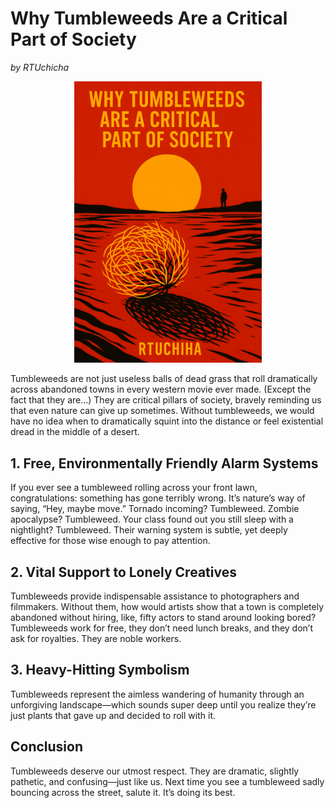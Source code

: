 # Why Tumbleweeds Are a Critical Part of Society  
*by RTUchicha*


<p align="center"><img src="tumbeweed.png" alt="Why Tumbleweeds Are a Critical Part of Society" width="300" /></p>

Tumbleweeds are not just useless balls of dead grass that roll dramatically across abandoned towns in every western movie ever made. (Except the fact that they are…) They are critical pillars of society, bravely reminding us that even nature can give up sometimes. Without tumbleweeds, we would have no idea when to dramatically squint into the distance or feel existential dread in the middle of a desert.  

## 1. Free, Environmentally Friendly Alarm Systems  
If you ever see a tumbleweed rolling across your front lawn, congratulations: something has gone terribly wrong. It’s nature’s way of saying, “Hey, maybe move.” Tornado incoming? Tumbleweed. Zombie apocalypse? Tumbleweed. Your class found out you still sleep with a nightlight? Tumbleweed. Their warning system is subtle, yet deeply effective for those wise enough to pay attention.  

## 2. Vital Support to Lonely Creatives  
Tumbleweeds provide indispensable assistance to photographers and filmmakers. Without them, how would artists show that a town is completely abandoned without hiring, like, fifty actors to stand around looking bored? Tumbleweeds work for free, they don’t need lunch breaks, and they don’t ask for royalties. They are noble workers.  

## 3. Heavy-Hitting Symbolism  
Tumbleweeds represent the aimless wandering of humanity through an unforgiving landscape—which sounds super deep until you realize they’re just plants that gave up and decided to roll with it.  

## Conclusion  
Tumbleweeds deserve our utmost respect. They are dramatic, slightly pathetic, and confusing—just like us. Next time you see a tumbleweed sadly bouncing across the street, salute it. It’s doing its best.
